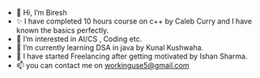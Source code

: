- 👋 Hi, I’m Biresh
- ✨ I have completed 10 hours course on c++ by Caleb Curry and I have known the basics perfectly.
- 👀 I’m interested in AI/CS , Coding etc.
- 🌱 I’m currently learning DSA in java by Kunal Kushwaha.
- 💞️ I have started Freelancing after getting motivated by Ishan Sharma.
- 📫 you can contact me on workinguse5@gmail.com

<!---
Billa05/Billa05 is a ✨ special ✨ repository because its `README.md` (this file) appears on your GitHub profile.
You can click the Preview link to take a look at your changes.
--->
